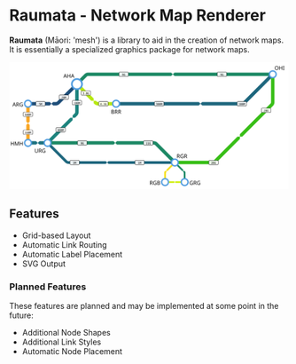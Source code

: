 Raumata - Network Map Renderer
==============================

**Raumata** (Māori: 'mesh') is a library to aid in the creation of network maps.
It is essentially a specialized graphics package for network maps.

![Example network map](/etc/example.svg)

## Features

* Grid-based Layout
* Automatic Link Routing
* Automatic Label Placement
* SVG Output

### Planned Features

These features are planned and may be implemented at some point in
the future:

* Additional Node Shapes
* Additional Link Styles
* Automatic Node Placement

